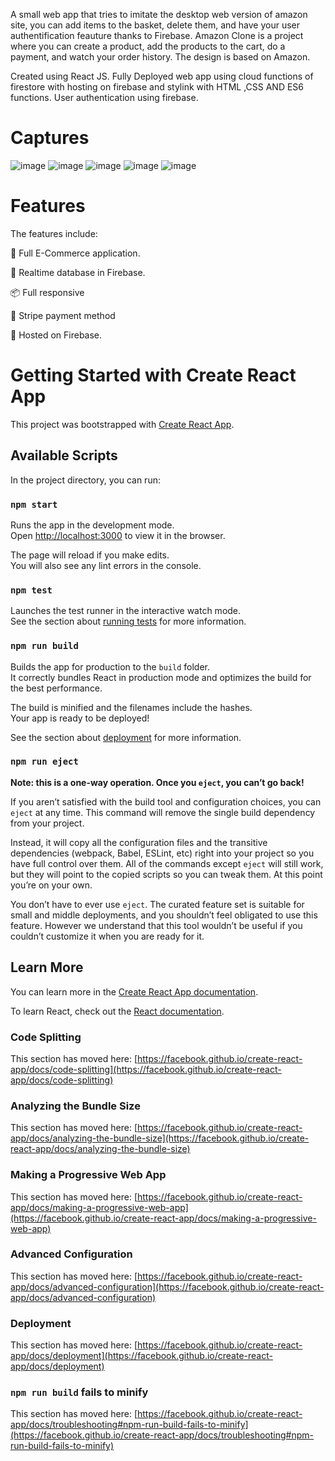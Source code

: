 A small web app that tries to imitate the desktop web version of amazon site, you can add items to the basket, delete them, and have your user authentification feauture thanks to Firebase.
Amazon Clone is a project where you can create a product, add the products to the cart, do a payment, and watch your order history.
The design is based on Amazon.

Created using React JS.
Fully Deployed web app using cloud functions of firestore with hosting on firebase and stylink with HTML ,CSS AND ES6 functions.
User authentication using firebase.

# Captures
![image](https://user-images.githubusercontent.com/83093603/116290472-1c40f080-a7b1-11eb-8aeb-ea9b887c2ec1.png)
![image](https://user-images.githubusercontent.com/83093603/116290546-324eb100-a7b1-11eb-8c7e-803f8a1560a8.png)
![image](https://user-images.githubusercontent.com/83093603/116290590-42ff2700-a7b1-11eb-853a-7521dfd34f1e.png)
![image](https://user-images.githubusercontent.com/83093603/116290628-4db9bc00-a7b1-11eb-9669-f4bafa6f27eb.png)
![image](https://user-images.githubusercontent.com/83093603/116290726-675b0380-a7b1-11eb-8dfe-7645ce998da8.png)

# Features
The features include:

📝 Full E-Commerce application.

📡 Realtime database in Firebase.

📦 Full responsive

💬 Stripe payment method

📡 Hosted on Firebase.

# Getting Started with Create React App

This project was bootstrapped with [Create React App](https://github.com/facebook/create-react-app).

## Available Scripts

In the project directory, you can run:

### `npm start`

Runs the app in the development mode.\
Open [http://localhost:3000](http://localhost:3000) to view it in the browser.

The page will reload if you make edits.\
You will also see any lint errors in the console.

### `npm test`

Launches the test runner in the interactive watch mode.\
See the section about [running tests](https://facebook.github.io/create-react-app/docs/running-tests) for more information.

### `npm run build`

Builds the app for production to the `build` folder.\
It correctly bundles React in production mode and optimizes the build for the best performance.

The build is minified and the filenames include the hashes.\
Your app is ready to be deployed!

See the section about [deployment](https://facebook.github.io/create-react-app/docs/deployment) for more information.

### `npm run eject`

**Note: this is a one-way operation. Once you `eject`, you can’t go back!**

If you aren’t satisfied with the build tool and configuration choices, you can `eject` at any time. This command will remove the single build dependency from your project.

Instead, it will copy all the configuration files and the transitive dependencies (webpack, Babel, ESLint, etc) right into your project so you have full control over them. All of the commands except `eject` will still work, but they will point to the copied scripts so you can tweak them. At this point you’re on your own.

You don’t have to ever use `eject`. The curated feature set is suitable for small and middle deployments, and you shouldn’t feel obligated to use this feature. However we understand that this tool wouldn’t be useful if you couldn’t customize it when you are ready for it.

## Learn More

You can learn more in the [Create React App documentation](https://facebook.github.io/create-react-app/docs/getting-started).

To learn React, check out the [React documentation](https://reactjs.org/).

### Code Splitting

This section has moved here: [https://facebook.github.io/create-react-app/docs/code-splitting](https://facebook.github.io/create-react-app/docs/code-splitting)

### Analyzing the Bundle Size

This section has moved here: [https://facebook.github.io/create-react-app/docs/analyzing-the-bundle-size](https://facebook.github.io/create-react-app/docs/analyzing-the-bundle-size)

### Making a Progressive Web App

This section has moved here: [https://facebook.github.io/create-react-app/docs/making-a-progressive-web-app](https://facebook.github.io/create-react-app/docs/making-a-progressive-web-app)

### Advanced Configuration

This section has moved here: [https://facebook.github.io/create-react-app/docs/advanced-configuration](https://facebook.github.io/create-react-app/docs/advanced-configuration)

### Deployment

This section has moved here: [https://facebook.github.io/create-react-app/docs/deployment](https://facebook.github.io/create-react-app/docs/deployment)

### `npm run build` fails to minify

This section has moved here: [https://facebook.github.io/create-react-app/docs/troubleshooting#npm-run-build-fails-to-minify](https://facebook.github.io/create-react-app/docs/troubleshooting#npm-run-build-fails-to-minify)
